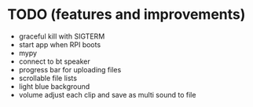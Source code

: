 # TODO (features and improvements)
- graceful kill with SIGTERM
- start app when RPI boots
- mypy
- connect to bt speaker
- progress bar for uploading files
- scrollable file lists
- light blue background
- volume adjust each clip and save as multi sound to file
  